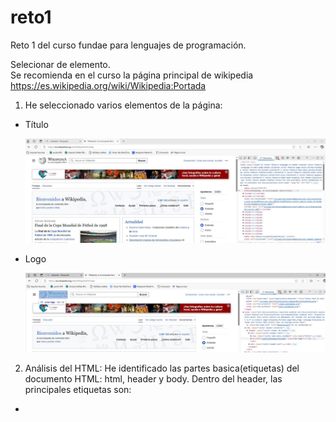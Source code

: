 # reto1
Reto 1 del curso fundae para lenguajes de programación.

Selecionar de elemento.</br>
Se recomienda en el curso la página principal de wikipedia https://es.wikipedia.org/wiki/Wikipedia:Portada

1. He seleccionado varios elementos de la página:

- Título
  
    ![Descripción de la imagen](images/Captura1_titulo.JPG)
  
- Logo

    ![Descripción de la imagen](images/Captura2_logo.jpg)

2. Análisis del HTML:
He identificado las partes basica(etiquetas) del documento HTML: html, header y body.
Dentro del header, las principales etiquetas son:
- 
  


